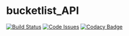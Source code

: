 # bucketlist_API
[![Build Status](https://travis-ci.org/Andretalik/bucketlist_API.svg?branch=develop)](https://travis-ci.org/Andretalik/bucketlist_API)
[![Code Issues](https://www.quantifiedcode.com/api/v1/project/c71a08db463f4c27a6bab5cbb4485c2b/badge.svg)](https://www.quantifiedcode.com/app/project/c71a08db463f4c27a6bab5cbb4485c2b)
[![Codacy Badge](https://api.codacy.com/project/badge/Grade/9c58fe1b36a7436c847c014894a49d44)](https://www.codacy.com/app/Andretalik/bucketlist_API?utm_source=github.com&amp;utm_medium=referral&amp;utm_content=Andretalik/bucketlist_API&amp;utm_campaign=Badge_Grade)
